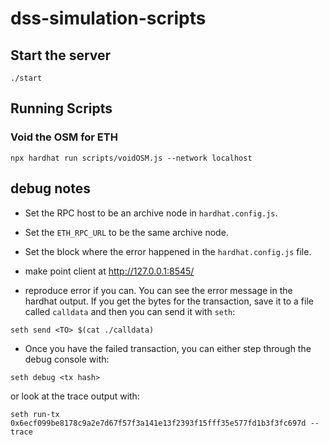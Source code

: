 # dss-simulation-scripts

## Start the server

```
./start
```

## Running Scripts

### Void the OSM for ETH
```
npx hardhat run scripts/voidOSM.js --network localhost
```

## debug notes

- Set the RPC host to be an archive node in `hardhat.config.js`.

- Set the `ETH_RPC_URL` to be the same archive node.

- Set the block where the error happened in the `hardhat.config.js` file.

- make point client at http://127.0.0.1:8545/

- reproduce error if you can.  You can see the error message in the hardhat
output.  If you get the bytes for the transaction, save it to a file called
`calldata` and then you can send it with `seth`:
```
seth send <TO> $(cat ./calldata)
```

- Once you have the failed transaction, you can either step through the debug
console with:
```
seth debug <tx hash>
```

or look at the trace output with:
```
seth run-tx 0x6ecf099be8178c9a2e7d67f57f3a141e13f2393f15fff35e577fd1b3f3fc697d --trace
```
